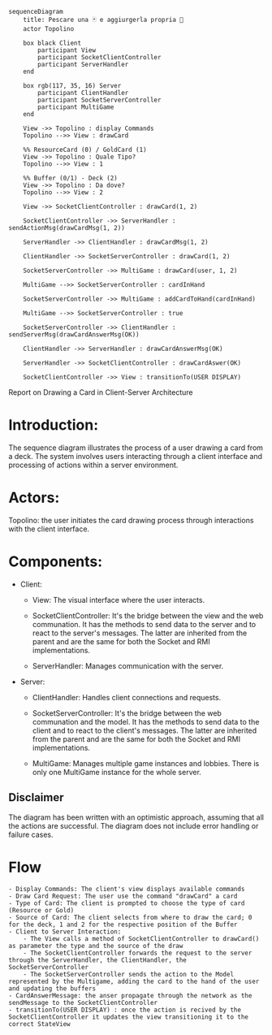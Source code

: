 ```mermaid
sequenceDiagram
    title: Pescare una 🃏 e aggiurgerla propria 🤚
    actor Topolino

    box black Client
        participant View
        participant SocketClientController
        participant ServerHandler
    end

    box rgb(117, 35, 16) Server
        participant ClientHandler
        participant SocketServerController
        participant MultiGame
    end

    View ->> Topolino : display Commands
    Topolino -->> View : drawCard

    %% ResourceCard (0) / GoldCard (1)
    View ->> Topolino : Quale Tipo?
    Topolino -->> View : 1

    %% Buffer (0/1) - Deck (2)
    View ->> Topolino : Da dove?
    Topolino -->> View : 2

    View ->> SocketClientController : drawCard(1, 2)

    SocketClientController ->> ServerHandler : sendActionMsg(drawCardMsg(1, 2))

    ServerHandler ->> ClientHandler : drawCardMsg(1, 2)

    ClientHandler ->> SocketServerController : drawCard(1, 2)

    SocketServerController ->> MultiGame : drawCard(user, 1, 2)

    MultiGame -->> SocketServerController : cardInHand

    SocketServerController ->> MultiGame : addCardToHand(cardInHand)

    MultiGame -->> SocketServerController : true

    SocketServerController ->> ClientHandler : sendServerMsg(drawCardAnswerMsg(OK))

    ClientHandler ->> ServerHandler : drawCardAnswerMsg(OK)

    ServerHandler ->> SocketClientController : drawCardAswer(OK)

    SocketClientController ->> View : transitionTo(USER DISPLAY)
```
Report on Drawing a Card in Client-Server Architecture

# Introduction:
The sequence diagram illustrates the process of a user drawing a card from a deck. The system involves users interacting through a client interface and processing of actions within a server environment.

# Actors:

Topolino: the user initiates the card drawing process through interactions with the client interface.

# Components:
- Client:

  - View: The visual interface where the user interacts.
  - SocketClientController: It's the bridge between the view and the web communation. It has the methods to send data to the server and to react to the server's messages. The latter are inherited from the parent and are the same for both the Socket and RMI implementations.

  - ServerHandler: Manages communication with the server.

- Server:

  - ClientHandler: Handles client connections and requests.
  - SocketServerController: It's the bridge between the web communation and the model. It has the methods to send data to the client and to react to the client's messages. The latter are inherited from the parent and are the same for both the Socket and RMI implementations.

  - MultiGame: Manages multiple game instances and lobbies. There is only one MultiGame instance for the whole server.

## Disclaimer

The diagram has been written with an optimistic approach, assuming that all the actions are successful. The diagram does not include error handling or failure cases.

# Flow

    - Display Commands: The client's view displays available commands
    - Draw Card Request: The user use the command "drawCard" a card
    - Type of Card: The client is prompted to choose the type of card (Resource or Gold)
    - Source of Card: The client selects from where to draw the card; 0 for the deck, 1 and 2 for the respective position of the Buffer
    - Client to Server Interaction: 
        - The View calls a method of SocketClientController to drawCard() as parameter the type and the source of the draw
        - The SocketClientController forwards the request to the server through the ServerHandler, the ClientHandler, the SocketServerController
        - The SocketServerController sends the action to the Model represented by the Multigame, adding the card to the hand of the user and updating the buffers
    - CardAnswerMessage: the anser propagate through the network as the sendMessage to the SocketClientController
    - transitionTo(USER DISPLAY) : once the action is recived by the SocketClientController it updates the view transitioning it to the correct StateView 
